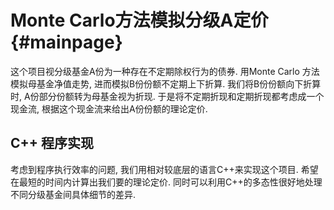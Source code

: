 Monte Carlo方法模拟分级A定价 {#mainpage}
============================================================

这个项目视分级基金A份为一种存在不定期除权行为的债券. 用Monte Carlo 方法模拟母基金净值走势, 进而模拟B份份额不定期上下折算. 我们将B份份额向下折算时, A份部分份额转为母基金视为折现. 于是将不定期折现和定期折现都考虑成一个现金流, 根据这个现金流来给出A份份额的理论定价.

C++ 程序实现
------------------------------------------------------------

考虑到程序执行效率的问题, 我们用相对较底层的语言C++来实现这个项目. 希望在最短的时间内计算出我们要的理论定价. 同时可以利用C++的多态性很好地处理不同分级基金间具体细节的差异.
